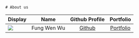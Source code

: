     # About us

Display |    Name     |           Github Profile            | Portfolio 
--------|:-----------:|:-----------------------------------:|:---------:
![](https://via.placeholder.com/100.png?text=Photo) | Fung Wen Wu | [Github](https://github.com/fungg0) | [Portfolio](docs/team/johndoe.md)


